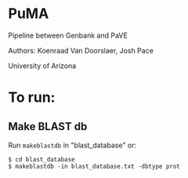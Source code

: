 # PuMA

Pipeline between Genbank and PaVE

Authors: Koenraad Van Doorslaer, Josh Pace

University of Arizona

# To run:

## Make BLAST db

Run `makeblastdb` in "blast_database" or:

    $ cd blast_database
    $ makeblastdb -in blast_database.txt -dbtype prot
   
